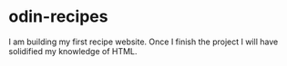 # odin-recipes

I am building my first recipe website. Once I finish the project I will have solidified my knowledge of HTML.
